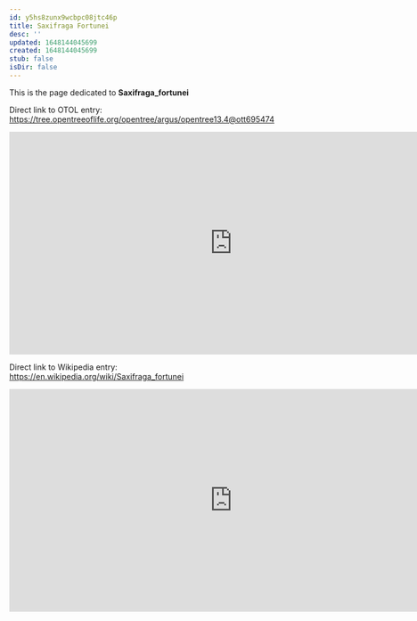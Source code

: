 ```yaml
---
id: y5hs8zunx9wcbpc08jtc46p
title: Saxifraga Fortunei
desc: ''
updated: 1648144045699
created: 1648144045699
stub: false
isDir: false
---
```

This is the page dedicated to **Saxifraga_fortunei**


Direct link to OTOL entry: https://tree.opentreeoflife.org/opentree/argus/opentree13.4@ott695474



<html>
    <body>
    <iframe src="https://tree.opentreeoflife.org/opentree/argus/opentree13.4@ott695474"
    width="800" height="400" frameborder="0" allowfullscreen> </iframe>
    </body>
</html>
    


Direct link to Wikipedia entry: https://en.wikipedia.org/wiki/Saxifraga_fortunei



<html>
    <body>
    <iframe src="https://en.wikipedia.org/wiki/Saxifraga_fortunei"
    width="800" height="400" frameborder="0" allowfullscreen> </iframe>
    </body>
</html>
    
